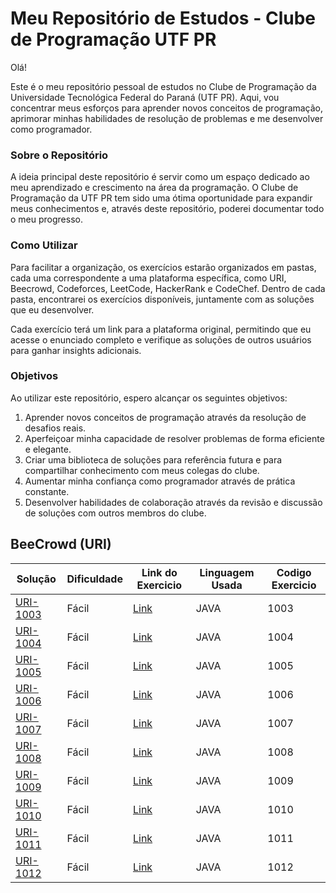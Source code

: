 # Meu Repositório de Estudos - Clube de Programação UTF PR
Olá!

Este é o meu repositório pessoal de estudos no Clube de Programação da Universidade Tecnológica Federal do Paraná (UTF PR). Aqui, vou concentrar meus esforços para aprender novos conceitos de programação, aprimorar minhas habilidades de resolução de problemas e me desenvolver como programador.

### Sobre o Repositório
A ideia principal deste repositório é servir como um espaço dedicado ao meu aprendizado e crescimento na área da programação. O Clube de Programação da UTF PR tem sido uma ótima oportunidade para expandir meus conhecimentos e, através deste repositório, poderei documentar todo o meu progresso.

### Como Utilizar
Para facilitar a organização, os exercícios estarão organizados em pastas, cada uma correspondente a uma plataforma específica, como URI, Beecrowd, Codeforces, LeetCode, HackerRank e CodeChef. Dentro de cada pasta, encontrarei os exercícios disponíveis, juntamente com as soluções que eu desenvolver.

Cada exercício terá um link para a plataforma original, permitindo que eu acesse o enunciado completo e verifique as soluções de outros usuários para ganhar insights adicionais.

### Objetivos
Ao utilizar este repositório, espero alcançar os seguintes objetivos:

1. Aprender novos conceitos de programação através da resolução de desafios reais.
2. Aperfeiçoar minha capacidade de resolver problemas de forma eficiente e elegante.
3. Criar uma biblioteca de soluções para referência futura e para compartilhar conhecimento com meus colegas do clube.
4. Aumentar minha confiança como programador através de prática constante.
5. Desenvolver habilidades de colaboração através da revisão e discussão de soluções com outros membros do clube.

## BeeCrowd (URI)

| Solução                                                                                                       | Dificuldade | Link  do Exercicio                                                    | Linguagem Usada | Codigo Exercicio
|---------------------------------------------------------------------------------------------------------------|------------|-----------------------------------------------------------------------|----------|---------|
| [URI-1003](https://github.com/andreparelho/Competitive-Programing/tree/main/src/beecrowdUri/ex1003/Main.java) | Fácil      | [Link](https://www.urionlinejudge.com.br/judge/en/problems/view/1003) | JAVA | 1003
| [URI-1004](https://github.com/andreparelho/Competitive-Programing/tree/main/src/beecrowdUri/ex1004/Main.java) | Fácil      | [Link](https://www.urionlinejudge.com.br/judge/en/problems/view/1004) | JAVA | 1004
| [URI-1005](https://github.com/andreparelho/Competitive-Programing/blob/main/src/beecrowdUri/ex1005/Main.java) | Fácil    | [Link](https://www.urionlinejudge.com.br/judge/en/problems/view/1005) | JAVA | 1005
| [URI-1006](https://github.com/andreparelho/Competitive-Programing/blob/main/src/beecrowdUri/ex1006/Main.java) | Fácil    | [Link](https://www.urionlinejudge.com.br/judge/en/problems/view/1006) | JAVA | 1006
| [URI-1007](https://github.com/andreparelho/Competitive-Programing/blob/main/src/beecrowdUri/ex1007/Main.java) | Fácil    | [Link](https://www.urionlinejudge.com.br/judge/en/problems/view/1007) | JAVA | 1007
| [URI-1008](https://github.com/andreparelho/Competitive-Programing/blob/main/src/beecrowdUri/ex1008/Main.java) | Fácil    | [Link](https://www.urionlinejudge.com.br/judge/en/problems/view/1008) | JAVA | 1008
| [URI-1009](https://github.com/andreparelho/Competitive-Programing/blob/main/src/beecrowdUri/ex1009/Main.java) | Fácil    | [Link](https://www.urionlinejudge.com.br/judge/en/problems/view/1009) | JAVA | 1009
| [URI-1010](https://github.com/andreparelho/Competitive-Programing/blob/main/src/beecrowdUri/ex1010/Main.java) | Fácil    | [Link](https://www.urionlinejudge.com.br/judge/en/problems/view/1010) | JAVA | 1010
| [URI-1011](https://github.com/andreparelho/Competitive-Programing/blob/main/src/beecrowdUri/ex1011/Main.java) | Fácil    | [Link](https://www.urionlinejudge.com.br/judge/en/problems/view/1011) | JAVA | 1011
| [URI-1012](https://github.com/andreparelho/Competitive-Programing/blob/main/src/beecrowdUri/ex1012/Main.java) | Fácil    | [Link](https://www.urionlinejudge.com.br/judge/en/problems/view/1011) | JAVA | 1012
